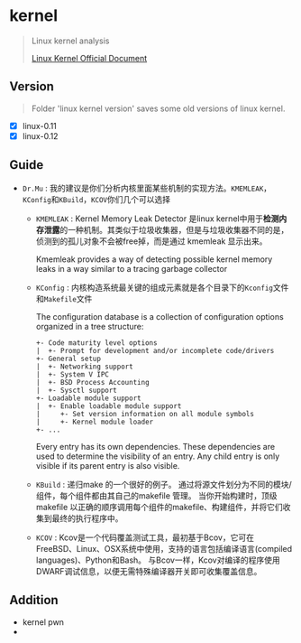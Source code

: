 # kernel
> Linux kernel analysis
>
> [Linux Kernel Official Document](https://www.kernel.org/doc/html/latest/)

## Version

> Folder 'linux kernel version' saves some old versions of linux  kernel.

- [x] linux-0.11
- [x] linux-0.12

## Guide

* `Dr.Mu` : 我的建议是你们分析内核里面某些机制的实现方法。`KMEMLEAK`，`KConfig`和`KBuild`，`KCOV`你们几个可以选择

  * `KMEMLEAK` : Kernel Memory Leak Detector  是linux kernel中用于**检测内存泄露**的一种机制。其类似于垃圾收集器，但是与垃圾收集器不同的是，侦测到的孤儿对象不会被free掉，而是通过 kmemleak 显示出来。

    Kmemleak provides a way of detecting possible kernel memory leaks in a way similar to a tracing garbage collector

  * `KConfig` : 内核构造系统最关键的组成元素就是各个目录下的`Kconfig`文件和`Makefile`文件

    The configuration database is a collection of configuration options organized in a tree structure:

    ```shell
    +- Code maturity level options
    |  +- Prompt for development and/or incomplete code/drivers
    +- General setup
    |  +- Networking support
    |  +- System V IPC
    |  +- BSD Process Accounting
    |  +- Sysctl support
    +- Loadable module support
    |  +- Enable loadable module support
    |     +- Set version information on all module symbols
    |     +- Kernel module loader
    +- ...
    ```

    Every entry has its own dependencies. These dependencies are used to determine the visibility of an entry. Any child entry is only visible if its parent entry is also visible.

  * `KBuild` : 递归make 的一个很好的例子。 通过将源文件划分为不同的模块/组件，每个组件都由其自己的makefile 管理。 当你开始构建时，顶级makefile 以正确的顺序调用每个组件的makefile、构建组件，并将它们收集到最终的执行程序中。

  * `KCOV` : Kcov是一个代码覆盖测试工具，最初基于Bcov，它可在FreeBSD、Linux、OSX系统中使用，支持的语言包括编译语言(compiled languages)、Python和Bash。 与Bcov一样，Kcov对编译的程序使用DWARF调试信息，以便无需特殊编译器开关即可收集覆盖信息。



## Addition

* kernel pwn
* 
